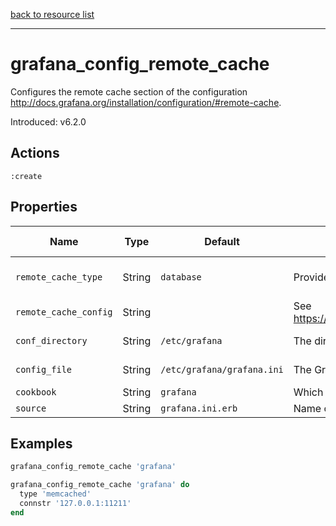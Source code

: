 [back to resource list](https://github.com/sous-chefs/grafana#resources)

---

# grafana_config_remote_cache

Configures the remote cache section of the configuration <http://docs.grafana.org/installation/configuration/#remote-cache>.

Introduced: v6.2.0

## Actions

`:create`

## Properties

| Name                | Type        |  Default                                  | Description                                             | Allowed Values
| ------------------- | ----------- | ----------------------------------------- | ------------------------------------------------------- | --------------- |
| `remote_cache_type` | String      | `database`                                | Provider to use                                         |redis memcached database
| `remote_cache_config`   | String      |                                       | See <https://grafana.com/docs/installation/configuration/#connstr> |
| `conf_directory`    | String      | `/etc/grafana`                            | The directory where the Grafana configuration resides   | Valid directory
| `config_file`       | String      | `/etc/grafana/grafana.ini`                | The Grafana configuration file                          | Valid file path
| `cookbook`          | String      | `grafana`                                 | Which cookbook to look in for the template              |
| `source`            | String      | `grafana.ini.erb`                         | Name of the template                                    |

## Examples

```ruby
grafana_config_remote_cache 'grafana'
```

```ruby
grafana_config_remote_cache 'grafana' do
  type 'memcached'
  connstr '127.0.0.1:11211'
end
```
